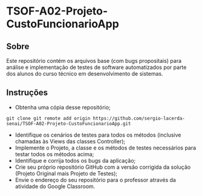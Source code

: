 # TSOF-A02-Projeto-CustoFuncionarioApp

## Sobre

Este repositório contém os arquivos base (com bugs propositais) para análise e implementação de testes de software automatizados por parte dos alunos do curso técnico em desenvolvimento de sistemas.

## Instruções

* Obtenha uma cópia desse repositório; 
```console
git clone git remote add origin https://github.com/sergio-lacerda-senai/TSOF-A02-Projeto-CustoFuncionarioApp.git
```
* Identifique os cenários de testes para todos os métodos (inclusive chamadas às Views das classes Controller);
* Implemente o Projeto, a classe e os métodos de testes necessários para testar todos os métodos acima;
* Identifique e corrija todos os bugs da aplicação;
* Crie seu próprio repositório GitHub com a versão corrigida da solução (Projeto Original mais Projeto de Testes);
* Envie o endereço do seu repositório para o professor através da atividade do Google Classroom.